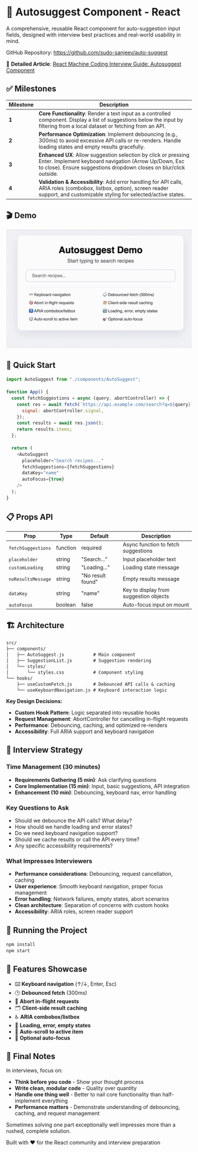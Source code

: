 # 🧩 Autosuggest Component - React

A comprehensive, reusable React component for auto-suggestion input fields, designed with interview best practices and real-world usability in mind.

GitHub Repository: https://github.com/sudo-sanjeev/auto-suggest

📖 **Detailed Article**: [React Machine Coding Interview Guide: Autosuggest Component](https://medium.com/@sanjeev-singh/react-machine-coding-interview-guide-autosuggest-component-91b8b20494c8)

## ✅ Milestones

| Milestone | Description                                                                                                                                                                                    |
| --------- | ---------------------------------------------------------------------------------------------------------------------------------------------------------------------------------------------- |
| **1**     | **Core Functionality**: Render a text input as a controlled component. Display a list of suggestions below the input by filtering from a local dataset or fetching from an API.                |
| **2**     | **Performance Optimization**: Implement debouncing (e.g., 300ms) to avoid excessive API calls or re-renders. Handle loading states and empty results gracefully.                               |
| **3**     | **Enhanced UX**: Allow suggestion selection by click or pressing Enter. Implement keyboard navigation (Arrow Up/Down, Esc to close). Ensure suggestions dropdown closes on blur/click outside. |
| **4**     | **Validation & Accessibility**: Add error handling for API calls, ARIA roles (combobox, listbox, option), screen reader support, and customizable styling for selected/active states.          |

## 🎬 Demo

![Autosuggest Demo](./src/assets/demo.gif)

## 🚀 Quick Start

```javascript
import AutoSuggest from "./components/AutoSuggest";

function App() {
  const fetchSuggestions = async (query, abortController) => {
    const res = await fetch(`https://api.example.com/search?q=${query}`, {
      signal: abortController.signal,
    });
    const results = await res.json();
    return results.items;
  };

  return (
    <AutoSuggest
      placeholder="Search recipes..."
      fetchSuggestions={fetchSuggestions}
      dataKey="name"
      autoFocus={true}
    />
  );
}
```

## 📋 Props API

| Prop               | Type     | Default           | Description                            |
| ------------------ | -------- | ----------------- | -------------------------------------- |
| `fetchSuggestions` | function | required          | Async function to fetch suggestions    |
| `placeholder`      | string   | "Search..."       | Input placeholder text                 |
| `customLoading`    | string   | "Loading..."      | Loading state message                  |
| `noResultsMessage` | string   | "No result found" | Empty results message                  |
| `dataKey`          | string   | "name"            | Key to display from suggestion objects |
| `autoFocus`        | boolean  | false             | Auto-focus input on mount              |

## 🏗️ Architecture

```
src/
├── components/
│   ├── AutoSuggest.js           # Main component
│   ├── SuggestionList.js        # Suggestion rendering
│   └── styles/
│       └── styles.css           # Component styling
└── hooks/
    ├── useCustomFetch.js        # Debounced API calls & caching
    └── useKeyboardNavigation.js # Keyboard interaction logic
```

**Key Design Decisions:**

- **Custom Hook Pattern**: Logic separated into reusable hooks
- **Request Management**: AbortController for cancelling in-flight requests
- **Performance**: Debouncing, caching, and optimized re-renders
- **Accessibility**: Full ARIA support and keyboard navigation

## 🧪 Interview Strategy

### Time Management (30 minutes)

- **Requirements Gathering (5 min)**: Ask clarifying questions
- **Core Implementation (15 min)**: Input, basic suggestions, API integration
- **Enhancement (10 min)**: Debouncing, keyboard nav, error handling

### Key Questions to Ask

- Should we debounce the API calls? What delay?
- How should we handle loading and error states?
- Do we need keyboard navigation support?
- Should we cache results or call the API every time?
- Any specific accessibility requirements?

### What Impresses Interviewers

- **Performance considerations**: Debouncing, request cancellation, caching
- **User experience**: Smooth keyboard navigation, proper focus management
- **Error handling**: Network failures, empty states, abort scenarios
- **Clean architecture**: Separation of concerns with custom hooks
- **Accessibility**: ARIA roles, screen reader support

## 🚀 Running the Project

```bash
npm install
npm start
```

## 📖 Features Showcase

- ⌨️ **Keyboard navigation** (↑/↓, Enter, Esc)
- 🕒 **Debounced fetch** (300ms)
- 🚫 **Abort in-flight requests**
- 🗂️ **Client-side result caching**
- ♿ **ARIA combobox/listbox**
- 🔄 **Loading, error, empty states**
- 🧭 **Auto-scroll to active item**
- 🎯 **Optional auto-focus**

## 📝 Final Notes

In interviews, focus on:

- **Think before you code** - Show your thought process
- **Write clean, modular code** - Quality over quantity
- **Handle one thing well** - Better to nail core functionality than half-implement everything
- **Performance matters** - Demonstrate understanding of debouncing, caching, and request management

Sometimes solving one part exceptionally well impresses more than a rushed, complete solution.

Built with ❤️ for the React community and interview preparation
